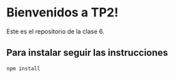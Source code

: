# Bienvenidos a TP2!

Este es el repositorio de la clase 6.

## Para instalar seguir las instrucciones

`npm install`